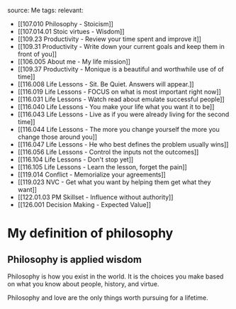 source: Me
tags:
relevant:
- [[107.010 Philosophy - Stoicism]]
- [[107.014.01 Stoic virtues - Wisdom]]
- [[109.23 Productivity - Review your time spent and improve it]]
- [[109.31 Productivity - Write down your current goals and keep them in front of you]]
- [[106.005 About me - My life mission]]
- [[109.37 Productivity - Monique is a beautiful and worthwhile use of of time]]
- [[116.008 Life Lessons - Sit. Be Quiet. Answers will appear.]]
- [[116.019 Life Lessons - FOCUS on what is most important right now]]
- [[116.031 Life Lessons - Watch read about emulate successful people]]
- [[116.040 Life Lessons - You make your life what you want it to be]]
- [[116.043 Life Lessons - Live as if you were already living for the second time]]
- [[116.044 Life Lessons - The more you change yourself the more you change those around you]]
- [[116.047 Life Lessons - He who best defines the problem usually wins]]
- [[116.056 Life Lessons - Control the inputs not the outcomes]]
- [[116.104 Life Lessons - Don't stop yet]]
- [[116.105 Life Lessons - Learn the lesson, forget the pain]]
- [[119.014 Conflict - Memorialize your agreements]]
- [[119.023 NVC - Get what you want by helping them get what they want]]
- [[122.01.03 PM Skillset - Influence without authority]]
- [[126.001 Decision Making - Expected Value]]

# My definition of philosophy

## Philosophy is applied wisdom

Philosophy is how you exist in the world. It is the choices you make based on what you know about people, history, and virtue.

Philosophy and love are the only things worth pursuing for a lifetime.
